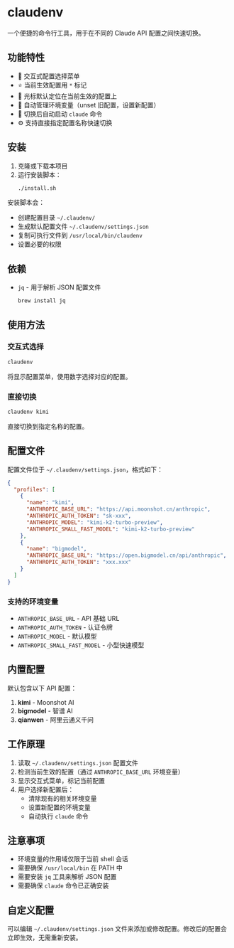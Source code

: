 # claudenv

一个便捷的命令行工具，用于在不同的 Claude API 配置之间快速切换。

## 功能特性

- 🔄 交互式配置选择菜单
- ⭐ 当前生效配置用 `*` 标记
- 🎯 光标默认定位在当前生效的配置上
- 🔧 自动管理环境变量（unset 旧配置，设置新配置）
- 🚀 切换后自动启动 `claude` 命令
- ⚙️ 支持直接指定配置名称快速切换

## 安装

1. 克隆或下载本项目
2. 运行安装脚本：
   ```bash
   ./install.sh
   ```

安装脚本会：

- 创建配置目录 `~/.claudenv/`
- 生成默认配置文件 `~/.claudenv/settings.json`
- 复制可执行文件到 `/usr/local/bin/claudenv`
- 设置必要的权限

## 依赖

- `jq` - 用于解析 JSON 配置文件
  ```bash
  brew install jq
  ```

## 使用方法

### 交互式选择

```bash
claudenv
```

将显示配置菜单，使用数字选择对应的配置。

### 直接切换

```bash
claudenv kimi
```

直接切换到指定名称的配置。

## 配置文件

配置文件位于 `~/.claudenv/settings.json`，格式如下：

```json
{
  "profiles": [
    {
      "name": "kimi",
      "ANTHROPIC_BASE_URL": "https://api.moonshot.cn/anthropic",
      "ANTHROPIC_AUTH_TOKEN": "sk-xxx",
      "ANTHROPIC_MODEL": "kimi-k2-turbo-preview",
      "ANTHROPIC_SMALL_FAST_MODEL": "kimi-k2-turbo-preview"
    },
    {
      "name": "bigmodel",
      "ANTHROPIC_BASE_URL": "https://open.bigmodel.cn/api/anthropic",
      "ANTHROPIC_AUTH_TOKEN": "xxx.xxx"
    }
  ]
}
```

### 支持的环境变量

- `ANTHROPIC_BASE_URL` - API 基础 URL
- `ANTHROPIC_AUTH_TOKEN` - 认证令牌
- `ANTHROPIC_MODEL` - 默认模型
- `ANTHROPIC_SMALL_FAST_MODEL` - 小型快速模型

## 内置配置

默认包含以下 API 配置：

1. **kimi** - Moonshot AI
2. **bigmodel** - 智谱 AI
3. **qianwen** - 阿里云通义千问

## 工作原理

1. 读取 `~/.claudenv/settings.json` 配置文件
2. 检测当前生效的配置（通过 `ANTHROPIC_BASE_URL` 环境变量）
3. 显示交互式菜单，标记当前配置
4. 用户选择新配置后：
   - 清除现有的相关环境变量
   - 设置新配置的环境变量
   - 自动执行 `claude` 命令

## 注意事项

- 环境变量的作用域仅限于当前 shell 会话
- 需要确保 `/usr/local/bin` 在 PATH 中
- 需要安装 `jq` 工具来解析 JSON 配置
- 需要确保 `claude` 命令已正确安装

## 自定义配置

可以编辑 `~/.claudenv/settings.json` 文件来添加或修改配置。修改后的配置会立即生效，无需重新安装。
